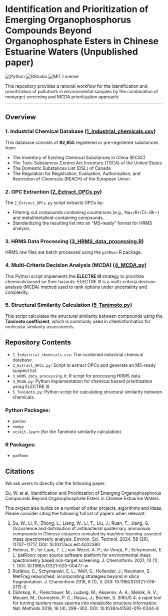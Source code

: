 # Identification and Prioritization of Emerging Organophosphorus Compounds Beyond Organophosphate Esters in Chinese Estuarine Waters (Unpublished paper)
<p align="left">
<img src="https://img.shields.io/badge/Python-3776AB.svg?style&logo=Python&logoColor=white" alt="Python" />
<img src="https://img.shields.io/badge/RStudio-75AADB.svg?style&logo=RStudio&logoColor=white" alt="RStudio" />
<img src="https://img.shields.io/badge/license-MIT-blue.svg" alt="MIT License" />
</p>
This repository provides a rational workflow for the identification and prioritization of pollutants in environmental samples by the combination of nontarget screening and MCDA prioritization approach.

---

## Overview

### 1. **Industrial Chemical Database** ([1_Industrial_chemicals.csv](https://github.com/WestonSu/Organophosphorus/blob/main/1_Industrial_chemicals.csv))
This database consists of **92,955** registered or pre-registered substances from:
- The Inventory of Existing Chemical Substances in China (IECSC)
- The Toxic Substances Control Act Inventory (TSCA) of the United States
- The Domestic Substances List (DSL) of Canada
- The Regulation for Registration, Evaluation, Authorisation, and Restriction of Chemicals (REACH) of the European Union

### 2. **OPC Extraction** ([2_Extract_OPCs.py](https://github.com/WestonSu/Organophosphorus/blob/main/2_Extract_OPCs.py))
The `2_Extract_OPCs.py` script extracts OPCs by:
- Filtering out compounds containing counterions (e.g., Na+/K+/Cl−/Br−) and metal/metalloid-containing compounds.
- Standardizing the resulting list into an "MS-ready" format for HRMS analysis.

### 3. **HRMS Data Processing** ([3_HRMS_data_processing.R](https://github.com/WestonSu/Organophosphorus/blob/main/3_HRMS_data_processing.R))
HRMS raw files are batch processed using the `patRoon` R package.

### 4. **Multi-Criteria Decision Analysis (MCDA)** ([4_MCDA.py](https://github.com/WestonSu/Organophosphorus/blob/main/4_MCDA.py))
This Python script implements the **ELECTRE III** strategy to prioritize chemicals based on their hazards. ELECTRE III is a multi-criteria decision analysis (MCDA) method used to rank options under uncertainty and complexity.

### 5. **Structural Similarity Calculation** ([5_Tanimoto.py](https://github.com/WestonSu/Organophosphorus/blob/main/5_Tanimoto.py))
This script calculates the structural similarity between compounds using the **Tanimoto coefficient**, which is commonly used in cheminformatics for molecular similarity assessments.


## Repository Contents
- `1_Industrial_chemicals.csv`: The combined industrial chemical database.
- `2_Extract_OPCs.py`: Script to extract OPCs and generate an MS-ready suspect list.
- `3_HRMS_data_processing.R`: R script for processing HRMS data.
- `4_MCDA.py`: Python implementation for chemical hazard prioritization using ELECTRE III.
- `5_Tanimoto.py`: Python script for calculating structural similarity between chemicals.

### Python Packages:
- `pandas`
- `numpy`
- `scikit-learn` (for the Tanimoto similarity calculation)

### R Packages:
- `patRoon`

## Citations 
We ask users to directly cite the following paper:

Su, W. et al. Identification and Prioritization of Emerging Organophosphorus Compounds Beyond Organophosphate Esters in Chinese Estuarine Waters. 

This project also builds on a number of other projects, algorithms and ideas. Please consider citing the following full list of papers when relevant: 

1. Su, W.; Li, P.; Zhong, L.; Liang, W.; Li, T.; Liu, J.; Ruan, T.; Jiang, G. Occurrence and distribution of antibacterial quaternary ammonium compounds in Chinese estuaries revealed by machine learning-assisted mass spectrometric analysis. Environ. Sci. Technol. 2024. 58 (26), 11707−11717. DOI: 10.1021/acs.est.4c02380
2. Helmus, R.; ter Laak, T. L.; van Wezel, A. P.; de Voogt, P.; Schymanski, E. L. patRoon: open source software platform for environmental mass spectrometry based non-target screening. J. Cheminform. 2021, 13 (1), 1. DOI: 10.1186/s13321-020-00477-w
3. Ruttkies, C.; Schymanski, E. L.; Wolf, S.; Hollender, J.; Neumann, S. MetFrag relaunched: incorporating strategies beyond in silico fragmentation. J. Cheminform 2016, 8 (1), 3. DOI: 10.1186/S13321-016-0115-9
4. Dührkop, K.; Fleischauer, M.; Ludwig, M.; Aksenov, A. A.; Melnik, A. V.; Meusel, M.; Dorrestein, P. C.; Rousu, J.; Böcker, S. SIRIUS 4: a rapid tool for turning tandem mass spectra into metabolite structure information. Nat. Methods 2019, 16 (4), 299−302. DOI: 10.1038/s41592-019-0344-8

